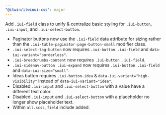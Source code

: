 ```yaml
---
"@itwin/itwinui-css": major
---
```


Add `.iui-field` class to unify & centralize basic styling for `.iui-button`, `.iui-input`, and `.iui-select-button`.

- Paginator buttons now use the `.iui-field` data attribute for sizing rather than the `.iui-table-paginator-page-button-small` modifier class.
- `.iui-select-tag-button` now requires `.iui-button .iui-field` and `data-iui-variant="borderless"`.
- `.iui-breadcrumbs-content` now requires `.iui-button .iui-field`.
- `.iui-sidenav-button .iui-expand` now requires `.iui-button .iui-field` and `data-iui-size="small"`.
- Ideas button requires `.iui-button-idea` & `data-iui-variant="high-visibility"` instead of `data-iui-variant="idea"`.
- Disabled `.iui-input` and `.iui-select-button` with a value have a different text color.
- Disabled `.iui-input` and `.iui-select-button` with a placeholder no longer show placeholder text.
- Within `all.scss`, `field` include added.
